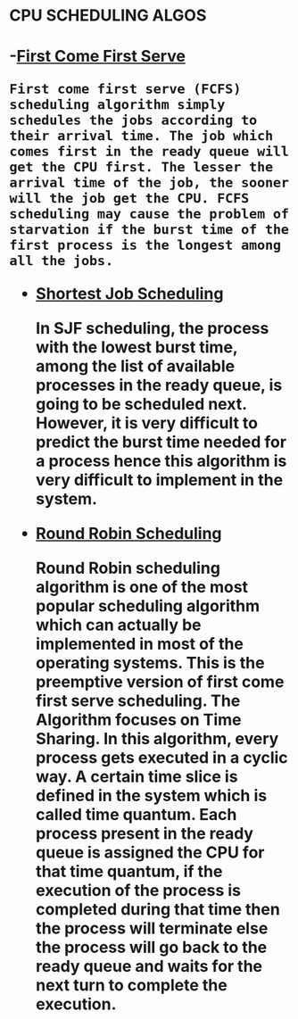 <h1 algin=centre>CPU SCHEDULING ALGOS <h1>

-[First Come First Serve](/FCFS.cpp)

    First come first serve (FCFS) scheduling algorithm simply schedules the jobs according to their arrival time. The job which comes first in the ready queue will get the CPU first. The lesser the arrival time of the job, the sooner will the job get the CPU. FCFS scheduling may cause the problem of starvation if the burst time of the first process is the longest among all the jobs. 

- [Shortest Job Scheduling](/SJF.cpp)

    In SJF scheduling, the process with the lowest burst time, among the list of available processes in the ready queue, is going to be scheduled next. However, it is very difficult to predict the burst time needed for a process hence this algorithm is very difficult to implement in the system.

- [Round Robin Scheduling](/RR.cpp)

    Round Robin scheduling algorithm is one of the most popular scheduling algorithm which can actually be implemented in most of the operating systems. This is the preemptive version of first come first serve scheduling. The Algorithm focuses on Time Sharing. In this algorithm, every process gets executed in a cyclic way. A certain time slice is defined in the system which is called time quantum. Each process present in the ready queue is assigned the CPU for that time quantum, if the execution of the process is completed during that time then the process will terminate else the process will go back to the ready queue and waits for the next turn to complete the execution.
